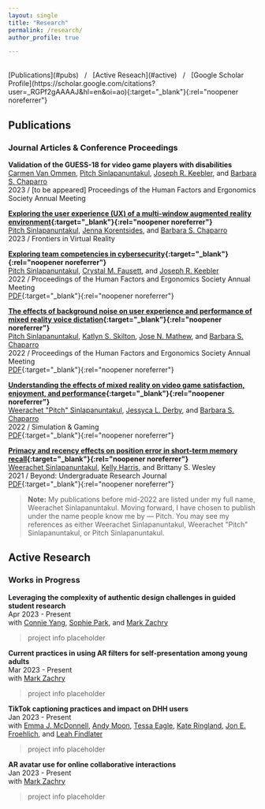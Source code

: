 ```yaml
---
layout: single
title: "Research"
permalink: /research/
author_profile: true

---
```


<br>
[Publications](#pubs) &nbsp; / 
&nbsp; [Active Reseach](#active) &nbsp; / 
&nbsp; [Google Scholar Profile](https://scholar.google.com/citations?user=_RGPf2gAAAAJ&hl=en&oi=ao){:target="_blank"}{:rel="noopener noreferrer"}
<br>

<h2 id="pubs">
Publications
</h2>

### Journal Articles & Conference Proceedings

**Validation of the GUESS-18 for video game players with disabilities** <br>
[Carmen Van Ommen][carmen],
[Pitch Sinlapanuntakul][pitch],
[Joseph R. Keebler][keebler], and
[Barbara S. Chaparro][barb] <br>
2023 / [to be appeared] Proceedings of the Human Factors and Ergonomics Society Annual Meeting <br>

**[Exploring the user experience (UX) of a multi-window augmented reality environment](https://doi.org/10.3389/frvir.2023.1194019){:target="_blank"}{:rel="noopener noreferrer"}** <br>
[Pitch Sinlapanuntakul][pitch],
[Jenna Korentsides][jenna], and
[Barbara S. Chaparro][barb] <br>
2023 / Frontiers in Virtual Reality <br>

**[Exploring team competencies in cybersecurity](https://doi.org/10.1177/1071181322661496){:target="_blank"}{:rel="noopener noreferrer"}** <br>
[Pitch Sinlapanuntakul][pitch],
[Crystal M. Fausett][crystal], and
[Joseph R. Keebler][keebler] <br>
2022 / Proceedings of the Human Factors and Ergonomics Society Annual Meeting <br>
[PDF](https://journals.sagepub.com/doi/epdf/10.1177/1071181322661496){:target="_blank"}{:rel="noopener noreferrer"}

**[The effects of background noise on user experience and performance of mixed reality voice dictation](https://doi.org/10.1177/1071181322661376){:target="_blank"}{:rel="noopener noreferrer"}** <br>
[Pitch Sinlapanuntakul][pitch],
[Katlyn S. Skilton][katlyn],
[Jose N. Mathew][jose], and
[Barbara S. Chaparro][barb] <br>
2022 / Proceedings of the Human Factors and Ergonomics Society Annual Meeting <br>
[PDF](https://journals.sagepub.com/doi/epdf/10.1177/1071181322661376){:target="_blank"}{:rel="noopener noreferrer"}

**[Understanding the effects of mixed reality on video game satisfaction, enjoyment, and performance](https://doi.org/10.1177/10468781221094473){:target="_blank"}{:rel="noopener noreferrer"}** <br>
[Weerachet "Pitch" Sinlapanuntakul][pitch],
[Jessyca L. Derby][jess], and
[Barbara S. Chaparro][barb] <br>
2022 / Simulation & Gaming <br>
[PDF](link){:target="_blank"}{:rel="noopener noreferrer"}

**[Primacy and recency effects on position error in short-term memory recall](https://commons.erau.edu/beyond/vol5/iss1/2){:target="_blank"}{:rel="noopener noreferrer"}** <br>
[Weerachet Sinlapanuntakul][pitch],
[Kelly Harris][kelly], and
Brittany S. Wesley <br>
2021 / Beyond: Undergraduate Research Journal <br>
[PDF](https://commons.erau.edu/cgi/viewcontent.cgi?article=1077&context=beyond){:target="_blank"}{:rel="noopener noreferrer"} <br>

> **Note:** My publications before mid-2022 are listed under my full name, Weerachet Sinlapanuntakul. Moving forward, I have chosen to publish under the name people know me by — Pitch. You may see my references as either Weerachet Sinlapanuntakul, Weerachet "Pitch" Sinlapanuntakul, or Pitch Sinlapanuntakul.





<h2 id="active">
Active Research
</h2>

### Works in Progress

**Leveraging the complexity of authentic design challenges in guided student research** <br>
Apr 2023 - Present <br>
with
[Connie Yang][connie],
[Sophie Park][sophie], and
[Mark Zachry][mark]

> project info placeholder

**Current practices in using AR filters for self-presentation among young adults** <br>
Mar 2023 - Present <br>
with
[Mark Zachry][mark]

> project info placeholder

**TikTok captioning practices and impact on DHH users** <br>
Jan 2023 - Present <br>
with
[Emma J. McDonnell][emma],
[Andy Moon][andy],
[Tessa Eagle][tessa],
[Kate Ringland][kate],
[Jon E. Froehlich][jon], and
[Leah Findlater][leah]

> project info placeholder

**AR avatar use for online collaborative interactions** <br>
Jan 2023 - Present <br>
with
[Mark Zachry][mark]

> project info placeholder





[andy]: https://www.linkedin.com/in/soohyunmoon
[connie]: https://www.linkedin.com/in/connie-hyyang
[emma]: https://ej-mcdonnell.github.io
[jon]: https://jonfroehlich.github.io
[kate]: https://kateringland.com
[leah]: https://www.hcde.washington.edu/findlater
[mark]: https://www.hcde.washington.edu/zachry
[pitch]: https://wspitch.github.io
[sophie]: https://www.linkedin.com/in/sophieparkdesign
[tessa]: https://tessaeagle.github.io


[barb]: https://faculty.erau.edu/Barbara.Chaparro
[carmen]: https://www.linkedin.com/in/carmen-van-ommen
[crystal]: https://www.linkedin.com/in/crystal-fausett
[jenna]: https://www.linkedin.com/in/jenna-korentsides
[jess]: https://www.linkedin.com/in/jessycaderby
[jose]: https://www.linkedin.com/in/jose-mathew787
[katlyn]: https://www.linkedin.com/in/katlyn-skilton
[keebler]: https://faculty.erau.edu/Joseph.Keebler
[kelly]: https://www.linkedin.com/in/kellyjuneharris
